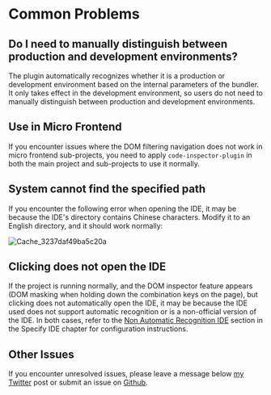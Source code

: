 # Common Problems

## Do I need to manually distinguish between production and development environments?

The plugin automatically recognizes whether it is a production or development environment based on the internal parameters of the bundler. It only takes effect in the development environment, so users do not need to manually distinguish between production and development environments.

## Use in Micro Frontend

If you encounter issues where the DOM filtering navigation does not work in micro frontend sub-projects, you need to apply `code-inspector-plugin` in both the main project and sub-projects to use it normally.

## System cannot find the specified path

If you encounter the following error when opening the IDE, it may be because the IDE's directory contains Chinese characters. Modify it to an English directory, and it should work normally:

![Cache_3237daf49ba5c20a](https://github.com/zh-lx/code-inspector/assets/73059627/a6883758-27e1-474d-87a4-32e1cfd013d0)

## Clicking does not open the IDE

If the project is running normally, and the DOM inspector feature appears (DOM masking when holding down the combination keys on the page), but clicking does not automatically open the IDE, it may be because the IDE used does not support automatic recognition or is a non-official version of the IDE. In both cases, refer to the [Non Automatic Recognition IDE](/guide/ide.html#non_automatic_recognition_ide) section in the Specify IDE chapter for configuration instructions.

## Other Issues

If you encounter unresolved issues, please leave a message below [my Twitter](https://twitter.com/zhulxing312147) post or submit an issue on [Github](https://github.com/zh-lx/code-inspector/issues).

